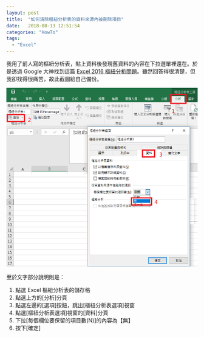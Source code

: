 ```yaml
---
layout: post
title:  "如何清除樞紐分析表的資料來源內被刪除項目"
date:   2018-08-13 12:51:54
categories: "HowTo"
tags:  
  - "Excel"
---
```


我用了前人寫的樞紐分析表，貼上資料後發現舊資料的內容在下拉選單裡還在。於是透過 Google 大神找到這篇 [Excel 2016 樞紐分析問題](http://forum.twbts.com/thread-19363-1-1.html)。雖然回答得很清楚，但我卻找得很痛苦，故此截圖給自己備份。

![pivot-option](/files/pivot-option.png)

至於文字部分說明則是：

1. 點選 Excel 樞紐分析表的儲存格
2. 點選上方的[分析]分頁
3. 點選左邊的[選項]按鈕，跳出[樞紐分析表選項]視窗
4. 點選[樞紐分析表選項]視窗的[資料]分頁
5. 下拉[每個欄位要保留的項目數(N)]的內容為【無】
6. 按下[確定]
